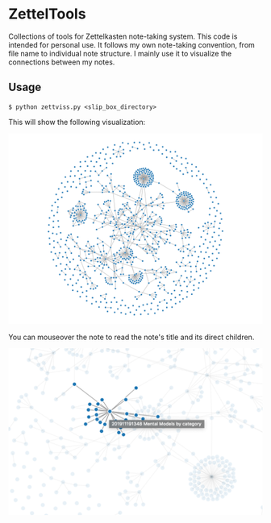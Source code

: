 # ZettelTools

Collections of tools for Zettelkasten note-taking system.
This code is intended for personal use. It follows my own note-taking convention, from file name to individual note structure.
I mainly use it to visualize the connections between my notes.

## Usage

```shell script
$ python zettviss.py <slip_box_directory>
```

This will show the following visualization:

![Overall connection](media/graph.png)

You can mouseover the note to read the note's title and its direct children.

![Mouseover action](media/focus-graph.png)